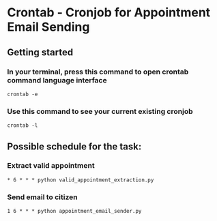 # Crontab - Cronjob for Appointment Email Sending

## Getting started
### In your terminal, press this command to open crontab command language interface

```shell
crontab -e
```

### Use this command to see your current existing cronjob

```shell
crontab -l
```

## Possible schedule for the task:

### Extract valid appointment
```shell
* 6 * * * python valid_appointment_extraction.py
```

### Send email to citizen
```shell
1 6 * * * python appointment_email_sender.py
```
